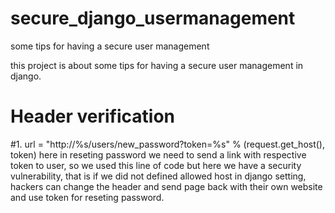 

# secure_django_usermanagement
some tips for having a secure user management


this project is about some tips for having a secure user management in django.


# Header verification
#1.
url = "http://%s/users/new_password?token=%s" % (request.get_host(), token)
here in reseting password we need to send a link with respective token to user, so we used this line of code but here we have a
security vulnerability, that is if we did not defined allowed host in django setting, hackers can change the header and send page back
with their own website and use token for reseting password.
